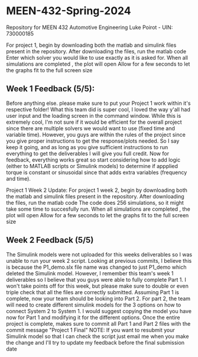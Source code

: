 # MEEN-432-Spring-2024
Repository for MEEN 432 Automotive Engineering
Luke Poirot - UIN: 730000185

For project 1, begin by downloading both the matlab and simulink files present in the repository. 
After downloading the files, run the matlab code
Enter which solver you would like to use exactly as it is asked for.
When all simulations are completed , the plot will open
Allow for a few seconds to let the graphs fit to the full screen size

## Week 1 Feedback (5/5):
Before anything else. please make sure to put your Project 1 work within it's respective folder! What this team did is super cool, I loved the way y'all had user input and the loading screen in the command window. While this is extremely cool, I'm not sure if it would be efficient for the overall project since there are multiple solvers we would want to use (fixed time and variable time). However, you guys are within the rules of the project since you give proper instructions to get the response/plots needed. So I say keep it going, and as long as you give sufficient instructions to run everything to get the deliverables I will give you full credit. Now for feedback, everything works great so start considering how to add logic (either to MATLAB scripts or Simulink models) to determine if appplied torque is constant or sinusoidal since that adds extra variables (frequency and time). 


Project 1 Week 2 Update:
For project 1 week 2, begin by downloading both the matlab and simulink files present in the repository. 
After downloading the files, run the matlab code
The code does 256 simulations, so it might take some time to succesfully run. When all simulations are completed , the plot will open
Allow for a few seconds to let the graphs fit to the full screen size

## Week 2 Feedback (5/5)
The Simulink models were not uploaded for this weeks deliverables so I was unable to run your week 2 script. Looking at previous commits, I believe this is because the P1_demo.slx file name was changed to just P1_demo which deleted the Simulink model. However, I remember this team's week 1 deliverables so I believe that you guys were able to fully complete Part 1. I won't take points off for this week, but please make sure to double or even triple check that all the files are correctly submitted. Assuming Part 1 is complete, now your team should be looking into Part 2. For part 2, the team will need to create different simulink models for the 3 options on how to connect System 2 to System 1. I would suggest copying the model you have now for Part 1 and modifying it for the different options. Once the entire project is complete, makes sure to commit all Part 1 and Part 2 files with the commit message "Project 1 Final" NOTE: If you want to resubmit your Simulink model so that I can check the script just email me when you make the change and I'll try to update my feedback before the final submission date
